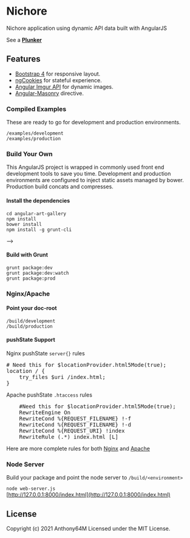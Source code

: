 # Nichore

Nichore application using dynamic API data built with AngularJS

See a <b>[Plunker](http://plnkr.co/akHTslTdRMvfe3KrnPeO)</b>

## Features
<!-- * [Masonry 3](http://masonry.desandro.com/) for mason blocking images. -->
* [Bootstrap 4](https://github.com/twitter/bootstrap/tree/3.0.0-wip) for responsive layout.
* [ngCookies](https://github.com/angular/code.angularjs.org/tree/master/1.1.5) for stateful experience.
* [Angular Imgur API](https://github.com/gigablox/angular-imgur-api) for dynamic images.
* [Angular-Masonry](https://github.com/passy/angular-masonry) directive.

<!-- ## Getting Started
Clone the repository  
`git clone git@github.com:gigablox/angular-art-gallery.git`     -->

### Compiled Examples
These are ready to go for development and production environments. 

`/examples/development`  
`/examples/production`

### Build Your Own
This AngularJS project is wrapped in commonly used front end development tools to save you time. Development and production environments are configured to inject static assets managed by bower. Production build concats and compresses.
#### Install the dependencies  
`cd angular-art-gallery`  
`npm install`  
`bower install`  
`npm install -g grunt-cli`

<!-- #### Get an Imgur API key
[Get an Imgur API key](https://api.imgur.com/) and add it to your `app.config`  

    <!-- $imgurGlobalProvider.options({
        apiKey:'1234567890abcdefgh',
        account:'YourAccountName'
    }); --> -->

#### Build with Grunt
`grunt package:dev`  
`grunt package:dev:watch`  
`grunt package:prod`


### Nginx/Apache

#### Point your doc-root
`/build/development`  
`/build/production`

#### pushState Support
Nginx pushState `server{}` rules
<pre>
# Need this for $locationProvider.html5Mode(true);
location / {
    try_files $uri /index.html;
}
</pre>

Apache pushState `.htaccess` rules
<pre>
    #Need this for $locationProvider.html5Mode(true);
    RewriteEngine On
    RewriteCond %{REQUEST_FILENAME} !-f
    RewriteCond %{REQUEST_FILENAME} !-d
    RewriteCond %{REQUEST_URI} !index
    RewriteRule (.*) index.html [L]
</pre>

Here are more complete rules for both [Nginx]() and [Apache]()


### Node Server

Build your package and point the node server to `/build/<environment>`    

`node web-server.js`  
[http://127.0.0.1:8000/index.html](http://127.0.0.1:8000/index.html)


## License
Copyright (c) 2021 Anthony64M Licensed under the MIT License.
